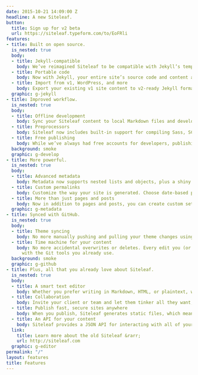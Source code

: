 ```yaml
---
date: 2015-10-21 14:09:00 Z
headline: A new Siteleaf.
button:
  title: Sign up for v2 beta
  url: https://siteleaf.typeform.com/to/EoFRli
features:
- title: Built on open source.
  is_nested: true
  body:
  - title: Jekyll-compatible
    body: We’ve reimagined Siteleaf to be compatible with Jekyll’s templating system. Enjoy the benefits of a large open source community, along with the simplicity of the Siteleaf interface you’ve come to love. You can use any off-the-shelf Jekyll theme, or even take your Siteleaf theme with you.
  - title: Portable code
    body: Now with Jekyll, your entire site’s source code and content are portable, not just the compiled HTML. Move sites into and out of Siteleaf easily. Even compile it yourself without using Siteleaf. You’ll never be locked into a CMS again.
  - title: Import from v1, WordPress, and more
    body: Export your existing v1 site content to v2-ready Jekyll format using the existing Siteleaf gem (`siteleaf export`). Also import your content from WordPress, Tumblr, Ghost, Drupal, and more using the community-supported Jekyll Import.
  graphic: g-jekyll
- title: Improved workflow.
  is_nested: true
  body:
  - title: Offline development
    body: Sync your Siteleaf content to local Markdown files and develop your site completely offline. Work faster, even without an internet connection.
  - title: Preprocessors
    body: Siteleaf now includes built-in support for compiling Sass, SCSS, and CoffeeScript, thanks to the power of Jekyll. The future is now.
  - title: Free publishing
    body: While we’ve always had free accounts for developers, publishing was reserved for paid accounts only. We’re now making it possible to publish to GitHub Pages, totally free for developers and open source projects.
  background: smoke
  graphic: g-develop
- title: More powerful.
  is_nested: true
  body:
  - title: Advanced metadata
    body: Metadata now supports nested lists and objects, plus a shiny new interface that supports drag and drop ordering. It’s the metadata editor of your dreams. Lots more coming soon, including magic fields for images, dates, and more.
  - title: Custom permalinks
    body: Customize the way your site is generated. Choose date-based permalinks (`/2015/10/20/hello-world`), pretty permalinks (`/posts/hello-world`), or whatever suits your needs.
  - title: More than just pages and posts
    body: Now in addition to pages and posts, you can create custom sets of content (called Collections), each with their own entries (called Documents). Choose to output your documents just like posts, or simply use them as super-metadata within your theme.
  graphic: g-metadata
- title: Synced with GitHub.
  is_nested: true
  body:
  - title: Theme syncing
    body: No more manually pushing and pulling your theme changes using the command line. Siteleaf will automatically sync theme changes directly with GitHub, with no need to install a Siteleaf gem.
  - title: Time machine for your content
    body: No more accidental overwrites or deletes. Every edit you (or other authors) make in Siteleaf is synced and backed up to GitHub, including content and theme changes. See a log of all edits, who made them, and revert back to any state
      with the Git tools you already use.
  background: smoke
  graphic: g-github
- title: Plus, all that you already love about Siteleaf.
  is_nested: true
  body:
  - title: A smart text editor
    body: Whether you prefer writing in Markdown, HTML, or plaintext, we’ve got you covered. You can even drag and drop a file into the text editor.
  - title: Collaboration
    body: Invite your client or team and let them tinker all they want, without touching a single line of code. Siteleaf supports different user roles, like Admin, Publisher, or Writer.
  - title: Publish fast, secure sites anywhere
    body: When you publish, Siteleaf generates static files, which means your site loads faster, is more secure, and doesn’t rely on a database or complicated server setup. You're free to publish to FTP, SFTP, Amazon S3, GitHub Pages, and Rackspace Cloud Files.
  - title: An API for your content
    body: Siteleaf provides a JSON API for interacting with all of your Jekyll content. Integrate it into other sites, apps, or anything you want. It’s your data.
  link:
    title: Learn more about the old Siteleaf &rarr;
    url: http://siteleaf.com
  graphic: g-editor
permalink: "/"
layout: features
title: Features
---
```

